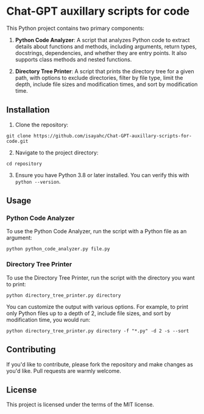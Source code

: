 
# Chat-GPT auxillary scripts for code

This Python project contains two primary components:

1. **Python Code Analyzer**: A script that analyzes Python code to extract details about functions and methods, including arguments, return types, docstrings, dependencies, and whether they are entry points. It also supports class methods and nested functions.

2. **Directory Tree Printer**: A script that prints the directory tree for a given path, with options to exclude directories, filter by file type, limit the depth, include file sizes and modification times, and sort by modification time.

## Installation

1. Clone the repository:
```
git clone https://github.com/isayahc/Chat-GPT-auxillary-scripts-for-code.git
```
2. Navigate to the project directory:
```
cd repository
```
3. Ensure you have Python 3.8 or later installed. You can verify this with `python --version`.

## Usage

### Python Code Analyzer
To use the Python Code Analyzer, run the script with a Python file as an argument:
```
python python_code_analyzer.py file.py
```

### Directory Tree Printer
To use the Directory Tree Printer, run the script with the directory you want to print:
```
python directory_tree_printer.py directory
```
You can customize the output with various options. For example, to print only Python files up to a depth of 2, include file sizes, and sort by modification time, you would run:
```
python directory_tree_printer.py directory -f "*.py" -d 2 -s --sort
```

## Contributing
If you'd like to contribute, please fork the repository and make changes as you'd like. Pull requests are warmly welcome.

## License
This project is licensed under the terms of the MIT license.
